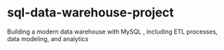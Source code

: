 # sql-data-warehouse-project
Building a modern data warehouse with MySQL , including ETL processes, data modeling, and analytics
